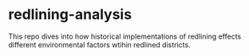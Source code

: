 # redlining-analysis
This repo dives into how historical implementations of redlining effects different environmental factors wtihin redlined districts. 
